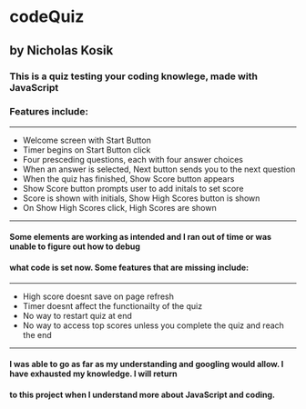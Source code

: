 # codeQuiz
## by Nicholas Kosik
### This is a quiz testing your coding knowlege, made with JavaScript
### Features include:

---

- Welcome screen with Start Button
- Timer begins on Start Button click
- Four presceding questions, each with four answer choices
- When an answer is selected, Next button sends you to the next question
- When the quiz has finished, Show Score button appears
- Show Score button prompts user to add initals to set score
- Score is shown with initials, Show High Scores button is shown
- On Show High Scores click, High Scores are shown

---

#### Some elements are working as intended and I ran out of time or was unable to figure out how to debug
#### what code is set now. Some features that are missing include:

---

- High score doesnt save on page refresh
- Timer doesnt affect the functionailty of the quiz
- No way to restart quiz at end
- No way to access top scores unless you complete the quiz and reach the end

---

#### I was able to go as far as my understanding and googling would allow. I have exhausted my knowledge. I will return
#### to this project when I understand more about JavaScript and coding. 